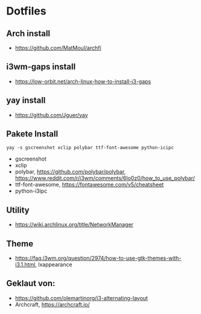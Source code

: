 # Dotfiles

## Arch install
* https://github.com/MatMoul/archfi

## i3wm-gaps install
* https://low-orbit.net/arch-linux-how-to-install-i3-gaps

## yay install
* https://github.com/Jguer/yay

## Pakete Install
```yay -s gscreenshot xclip polybar ttf-font-awesome python-icipc```
* gscreenshot
* xclip
* polybar, https://github.com/polybar/polybar, https://www.reddit.com/r/i3wm/comments/6lo0z0/how_to_use_polybar/
* ttf-font-awesome, https://fontawesome.com/v5/cheatsheet
* python-i3ipc

## Utility
* https://wiki.archlinux.org/title/NetworkManager

## Theme
* https://faq.i3wm.org/question/2974/how-to-use-gtk-themes-with-i3.1.html, lxappearance


## Geklaut von:
* https://github.com/olemartinorg/i3-alternating-layout
* Archcraft, https://archcraft.io/
